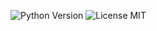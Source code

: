 ![Python Version](https://img.shields.io/badge/python-3-blue?style=for-the-badge?logo=Python) ![License MIT](https://img.shields.io/badge/license-MIT-blue?style=for-the-badge)
